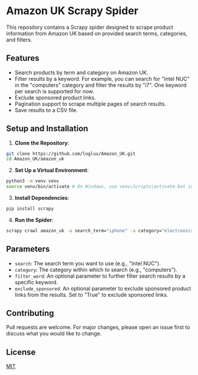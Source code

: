 # Amazon UK Scrapy Spider

This repository contains a Scrapy spider designed to scrape product information from Amazon UK based on provided search terms, categories, and filters.

## Features

- Search products by term and category on Amazon UK.
- Filter results by a keyword. For example, you can search for "Intel NUC" in the "computers" category and filter the results by "i7". One keyword per search is supported for now. 
- Exclude sponsored product links.
- Pagination support to scrape multiple pages of search results.
- Save results to a CSV file.

## Setup and Installation

1. **Clone the Repository**:
```bash
git clone https://github.com/loglux/Amazon_UK.git
cd Amazon_UK/amazon_uk
```

2. **Set Up a Virtual Environment**:
```bash
python3 -m venv venv
source venv/bin/activate # On Windows, use venv\Scripts\activate.bat instead
``` 

3. **Install Dependencies**:
 ```bash
pip install scrapy
````

4. **Run the Spider**:
```bash
scrapy crawl amazon_uk -a search_term="iphone" -a category="electronics" -a filter="apple" -a exclude_sponsored="True" -o iphone.csv
```

## Parameters

- `search`: The search term you want to use (e.g., "Intel NUC").
- `category`: The category within which to search (e.g., "computers").
- `filter_word`: An optional parameter to further filter search results by a specific keyword.
- `exclude_sponsored`: An optional parameter to exclude sponsored product links from the results. Set to "True" to exclude sponsored links.

## Contributing

Pull requests are welcome. For major changes, please open an issue first to discuss what you would like to change.

## License

[MIT](https://choosealicense.com/licenses/mit/)

